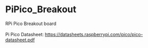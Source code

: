 # PiPico_Breakout
RPi Pico Breakout board<BR><BR>
Pi Pico Datasheet:  https://datasheets.raspberrypi.com/pico/pico-datasheet.pdf<BR><BR>
